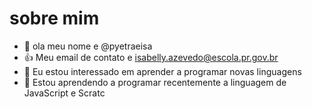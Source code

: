 # sobre mim
- 👋 ola meu nome e @pyetraeisa
- :+1: Meu email de contato e isabelly.azevedo@escola.pr.gov.br
- 👀 Eu estou interessado em aprender a programar novas linguagens
- 🌱 Estou aprendendo a programar recentemente a linguagem de JavaScript e Scratc
